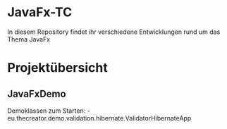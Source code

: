JavaFx-TC
=========

In diesem Repository findet ihr verschiedene Entwicklungen rund um das Thema JavaFx


Projektübersicht
================

JavaFxDemo
----------
Demoklassen zum Starten:
-eu.thecreator.demo.validation.hibernate.ValidatorHibernateApp
